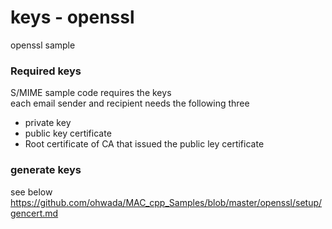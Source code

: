 keys - openssl
===============

openssl sample <br/>

### Required keys

S/MIME sample code requires the keys <br/>
each email sender and recipient needs the following three <br/>

- private key <br/>
- public key certificate <br/>
- Root certificate of CA that issued the public ley certificate <br/>


### generate keys

see below <br/>
https://github.com/ohwada/MAC_cpp_Samples/blob/master/openssl/setup/gencert.md
